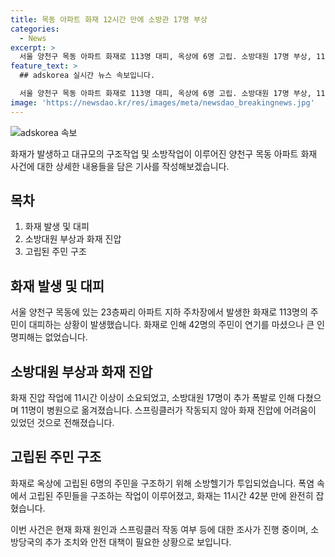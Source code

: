 ```yaml
---
title: 목동 아파트 화재 12시간 만에 소방관 17명 부상
categories:
  - News
excerpt: >
  서울 양천구 목동 아파트 화재로 113명 대피, 옥상에 6명 고립. 소방대원 17명 부상, 11시간 넘게 진화 작업. 화재 발원지 스프링클러 작동안돼 등 이슈. 옥상 주민 구조 위해 소방헬기 투입, 90대 여성 등 구조. 화재는 오후 7시 44분 완전 잡혀. 화재 원인 조사 중. (출처: CBS노컷뉴스) #서울 #양천구 #아파트 #화재 #소방대원 #구조 #부상 #진화작업 #스프링클러 #소방헬기 #고립된주민 #화재원인
feature_text: >
  ## adskorea 실시간 뉴스 속보입니다.

  서울 양천구 목동 아파트 화재로 113명 대피, 옥상에 6명 고립. 소방대원 17명 부상, 11시간 넘게 진화 작업. 화재 발원지 스프링클러 작동안돼 등 이슈. 옥상 주민 구조 위해 소방헬기 투입, 90대 여성 등 구조. 화재는 오후 7시 44분 완전 잡혀. 화재 원인 조사 중. (출처: CBS노컷뉴스) #서울 #양천구 #아파트 #화재 #소방대원 #구조 #부상 #진화작업 #스프링클러 #소방헬기 #고립된주민 #화재원인
image: 'https://newsdao.kr/res/images/meta/newsdao_breakingnews.jpg'
---
```


<p><img src="https://newsdao.kr/res/images/meta/newsdao_breakingnews.jpg" alt="adskorea 속보" /></p>

<p>화재가 발생하고 대규모의 구조작업 및 소방작업이 이루어진 양천구 목동 아파트 화재 사건에 대한 상세한 내용들을 담은 기사를 작성해보겠습니다.</p>

<h2 data-ke-size="size26">목차</h2>

<ol>
<li>화재 발생 및 대피</li>
<li>소방대원 부상과 화재 진압</li>
<li>고립된 주민 구조</li>
</ol>

<h2 data-ke-size="size26">화재 발생 및 대피</h2>

<p>서울 양천구 목동에 있는 23층짜리 아파트 지하 주차장에서 발생한 화재로 113명의 주민이 대피하는 상황이 발생했습니다. 화재로 인해 42명의 주민이 연기를 마셨으나 큰 인명피해는 없었습니다.</p>

<h2 data-ke-size="size26">소방대원 부상과 화재 진압</h2>

<p>화재 진압 작업에 11시간 이상이 소요되었고, 소방대원 17명이 추가 폭발로 인해 다쳤으며 11명이 병원으로 옮겨졌습니다. 스프링클러가 작동되지 않아 화재 진압에 어려움이 있었던 것으로 전해졌습니다.</p>

<h2 data-ke-size="size26">고립된 주민 구조</h2>

<p>화재로 옥상에 고립된 6명의 주민을 구조하기 위해 소방헬기가 투입되었습니다. 폭염 속에서 고립된 주민들을 구조하는 작업이 이루어졌고, 화재는 11시간 42분 만에 완전히 잡혔습니다.</p>

<p>이번 사건은 현재 화재 원인과 스프링클러 작동 여부 등에 대한 조사가 진행 중이며, 소방당국의 추가 조치와 안전 대책이 필요한 상황으로 보입니다.</p>

